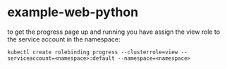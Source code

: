 # example-web-python

to get the progress page up and running you have assign the view role to the service account in the namespace:
```
kubectl create rolebinding progress --clusterrole=view --serviceaccount=<namespace>:default --namespace=<namespace>
```
